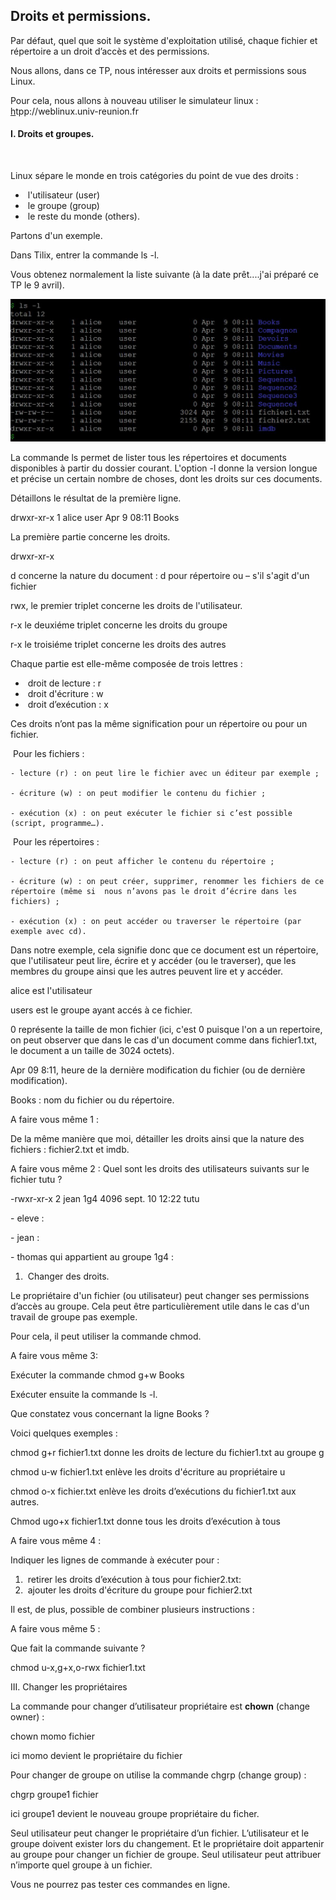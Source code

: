 ## Droits et permissions. 



Par défaut, quel que soit le système d'exploitation utilisé, chaque fichier et répertoire a un droit d’accès et des permissions. 

Nous allons, dans ce TP, nous intéresser aux droits et permissions sous Linux. 

Pour cela, nous allons à nouveau utiliser le simulateur linux : [h](http://s-macke.github.io/jor1k/demos/main.html?user=XjgQbmJywo&cpu=asm&n=1&relayURL=wss%3A%2F%2Frelay.widgetry.org%2F)tpp://weblinux.univ-reunion.fr



#### I. Droits et groupes.

​	

Linux sépare le monde en trois catégories du point de vue des droits :

- ​	l'utilisateur (user)
- ​	le groupe (group)
- ​	le reste du monde (others).  



Partons d'un exemple. 

Dans Tilix, entrer la commande ls -l. 

Vous obtenez normalement la liste suivante (à la date prêt....j'ai préparé ce TP le 9 avril). 

![](/SystemesExploitation/IMG/image.jpg)



La commande ls permet de lister tous les répertoires et documents disponibles à partir du dossier courant. L'option -l donne la version longue et précise un certain nombre de choses, dont les droits sur ces documents. 



Détaillons le résultat de la première ligne. 



drwxr-xr-x	1 alice		user		 	Apr 9  08:11 Books



La première partie concerne les droits. 

drwxr-xr-x

d concerne la nature du document : d pour répertoire ou – s'il s'agit d'un fichier

rwx, le premier triplet concerne les droits de l'utilisateur.

r-x le deuxiéme triplet concerne les droits du groupe

r-x le troisiéme triplet concerne les droits des autres



Chaque partie est elle-même composée de trois lettres :

- ​	droit de lecture : r
- ​	droit d'écriture : w
- ​	droit d’exécution : x



Ces droits n’ont pas la même signification pour un répertoire ou pour un fichier.





​	Pour les fichiers :

 	- lecture (r) : on peut lire le fichier avec un éditeur par exemple ;

 	- écriture (w) : on peut modifier le contenu du fichier ;

 	- exécution (x) : on peut exécuter le fichier si c’est possible (script, programme…).



​	Pour les répertoires :

 	- lecture (r) : on peut afficher le contenu du répertoire ;

 	- écriture (w) : on peut créer, supprimer, renommer les fichiers de ce répertoire (même si 	nous n’avons pas le droit d’écrire dans les fichiers) ;

 	- exécution (x) : on peut accéder ou traverser le répertoire (par exemple avec cd).



Dans notre exemple, cela signifie donc que ce document est un répertoire, que l'utilisateur peut lire, écrire et y accéder (ou le traverser), que les membres du groupe ainsi que les autres peuvent lire et y accéder. 



alice est l'utilisateur

users est  le groupe ayant accés à ce fichier.



 0 représente la taille de mon fichier (ici, c'est 0 puisque l'on a un repertoire, on peut observer que dans le cas d'un document comme dans fichier1.txt, le document a un taille de 3024 octets). 



Apr 09 8:11, heure de la dernière modification  du fichier (ou de dernière modification). 



Books : nom du fichier ou du répertoire.



A faire vous même 1 : 

De la même manière que moi, détailler les droits ainsi que la nature des fichiers : fichier2.txt et imdb. 











A faire vous même 2 : Quel sont les droits des utilisateurs suivants sur le fichier tutu ?



-rwxr-xr-x 2 jean 1g4 4096 sept. 10 12:22 tutu



 \- eleve :

 \- jean :

 \- thomas qui appartient au groupe 1g4 :





 

1. ​	Changer des droits.



Le propriétaire d'un fichier (ou utilisateur) peut changer ses permissions d’accès au groupe. Cela peut être particulièrement utile dans le cas d'un travail de groupe pas exemple. 

Pour cela, il peut utiliser la commande chmod. 



A faire vous même 3:

Exécuter la commande chmod g+w Books

Exécuter ensuite la commande ls -l. 

Que constatez vous concernant la ligne Books ?



Voici quelques exemples :

chmod g+r fichier1.txt donne les droits de lecture du fichier1.txt au groupe g 

chmod u-w fichier1.txt enlève les droits d'écriture au propriétaire u

chmod o-x fichier.txt enlève les droits d’exécutions du fichier1.txt  aux autres. 

Chmod ugo+x fichier1.txt donne tous les droits d’exécution à tous





A faire vous même 4 :

Indiquer les lignes de commande à exécuter pour :

1. ​	retirer les droits d’exécution à tous pour fichier2.txt:
2. ​	ajouter les droits d'écriture du groupe pour fichier2.txt



Il est, de plus, possible de combiner plusieurs instructions :



A faire vous même 5 :

Que fait la commande suivante ?



chmod u-x,g+x,o-rwx fichier1.txt





III. Changer les propriétaires



La commande pour changer d’utilisateur propriétaire est **chown** (change owner) : 



chown momo fichier



ici momo devient le propriétaire du fichier



Pour changer de groupe on utilise la commande chgrp (change group) :



chgrp groupe1 fichier



ici groupe1 devient le nouveau groupe propriétaire du ficher.



Seul utilisateur  peut changer le propriétaire d’un fichier. L’utilisateur et le groupe doivent exister lors du changement. Et le propriétaire doit appartenir au groupe pour changer un fichier de groupe. Seul utilisateur  peut attribuer n’importe quel groupe à un fichier.



Vous ne pourrez pas tester ces commandes en ligne. 
